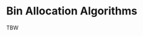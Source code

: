# Bin Allocation Algorithms
TBW
<!-- ```@docs
trivial_allocation!
minimal_bin_allocation!
targeted_bin_allocation!
optimal_bin_allocation!
uniform_bin_allocation!
within_bin_allocation!
``` -->